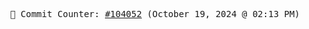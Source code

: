 <p align="center">
    <samp>
        📮 Commit Counter: <a href="https://github.com/Javascript-void0/Javascript-void0/commits/main">#104052</a> (October 19, 2024 @ 02:13 PM)
    </samp>
</p>